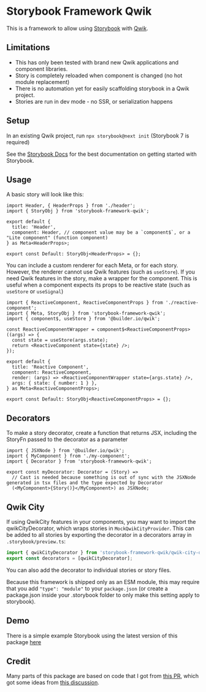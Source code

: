 # Storybook Framework Qwik

This is a framework to allow using [Storybook](https://storybook.js.org/) with [Qwik](https://qwik.builder.io/).

## Limitations

- This has only been tested with brand new Qwik applications and component libraries.
- Story is completely reloaded when component is changed (no hot module replacement)
- There is no automation yet for easily scaffolding storybook in a Qwik project.
- Stories are run in dev mode - no SSR, or serialization happens

## Setup

In an existing Qwik project, run `npx storybook@next init` (Storybook 7 is required)

See the [Storybook Docs](https://storybook.js.org/docs/7.0/qwik/get-started/introduction) for the best documentation on getting started with Storybook.

## Usage

A basic story will look like this:

```tsx
import Header, { HeaderProps } from './header';
import { StoryObj } from 'storybook-framework-qwik';

export default {
  title: 'Header',
  component: Header, // component value may be a `component$`, or a "Lite component" (function component)
} as Meta<HeaderProps>;

export const Default: StoryObj<HeaderProps> = {};
```

You can include a custom renderer for each Meta, or for each story. However, the renderer cannot use Qwik features (such as `useStore`). If you need Qwik features in the story, make a wrapper for the component. This is useful when a component expects its props to be reactive state (such as `useStore` or `useSignal`)

```tsx
import { ReactiveComponent, ReactiveComponentProps } from './reactive-component';
import { Meta, StoryObj } from 'storybook-framework-qwik';
import { component$, useStore } from '@builder.io/qwik';

const ReactiveComponentWrapper = component$<ReactiveComponentProps>((args) => {
  const state = useStore(args.state);
  return <ReactiveComponent state={state} />;
});

export default {
  title: 'Reactive Component',
  component: ReactiveComponent,
  render: (args) => <ReactiveComponentWrapper state={args.state} />,
  args: { state: { number: 1 } },
} as Meta<ReactiveComponentProps>;

export const Default: StoryObj<ReactiveComponentProps> = {};
```

## Decorators

To make a story decorator, create a function that returns JSX, including the StoryFn passed to the decorator as a parameter

```tsx
import { JSXNode } from '@builder.io/qwik';
import { MyComponent } from './my-component';
import { Decorator } from 'storybook-framework-qwik';

export const myDecorator: Decorator = (Story) =>
  // Cast is needed because something is out of sync with the JSXNode generated in tsx files and the type expected by Decorator
  (<MyComponent>{Story()}</MyComponent>) as JSXNode;
```

## Qwik City

If using QwikCity features in your components, you may want to import the qwikCityDecorator, which wraps stories in `MockQwikCityProvider`. This can be added to all stories by exporting the decorator in a decorators array in `.storybook/preview.ts`:

```ts
import { qwikCityDecorator } from 'storybook-framework-qwik/qwik-city-decorator';
export const decorators = [qwikCityDecorator];
```

You can also add the decorator to individual stories or story files.

Because this framework is shipped only as an ESM module, this may require that you add `"type": "module"` to your `package.json` (or create a package.json inside your .storybook folder to only make this setting apply to storybook).

## Demo
There is a simple example Storybook using the latest version of this package [here](https://storybook-framework-qwik.vercel.app/)

## Credit

Many parts of this package are based on code that I got from [this PR](https://github.com/BuilderIO/qwik/pull/2381), which got some ideas from [this discussion](https://github.com/BuilderIO/qwik/discussions/787).
